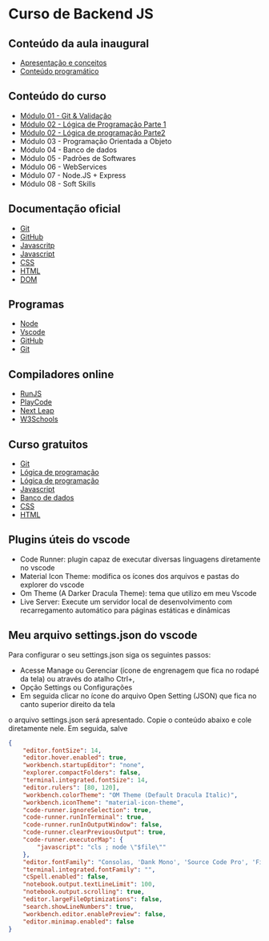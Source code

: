 # Curso de Backend JS

## Conteúdo da aula inaugural

 - [Apresentação e conceitos](https://www.canva.com/design/DAGs3BVAI4A/ZUhyaDnoFCt3Zuz4Fxr-Dg/edit)
 - [Conteúdo programático](https://www.canva.com/design/DAGs3vWWvNY/jvOrpL2qVBU7BLAY9QRIuQ/edit)

## Conteúdo do curso

* [Módulo 01 - Git \& Validação](https://www.canva.com/design/DAGvZVPKpBc/hoiSlnSG4qRt7IIQDJnuMA/edit)
* [Módulo 02 - Lógica de Programação Parte 1](https://www.canva.com/design/DAGxv3eca58/-d5D6kdQ2FFjZBmtdMlkdw/edit)
* [Módulo 02 - Lógica de programação Parte2](https://www.canva.com/design/DAGs3zuE_VY/C-c_iCCr6R9e_7mlt04ytg/edit)
* Módulo 03 - Programação Orientada a Objeto
* Módulo 04 - Banco de dados
* Módulo 05 - Padrões de Softwares
* Módulo 06 - WebServices
* Módulo 07 - Node.JS + Express
* Módulo 08 - Soft Skills

## Documentação oficial

* [Git](https://git-scm.com/doc)
* [GitHub](https://docs.github.com/pt)
* [Javascritp](https://javascript.info/)
* [Javascript](https://developer.mozilla.org/pt-BR/docs/Web/JavaScript)
* [CSS](https://developer.mozilla.org/pt-BR/docs/Web/CSS)
* [HTML](https://developer.mozilla.org/pt-BR/docs/Web/HTML)
* [DOM](https://developer.mozilla.org/pt-BR/docs/Web/API/Document_Object_Model/Introduction)

## Programas
 - [Node](https://nodejs.org/pt)
 - [Vscode](https://code.visualstudio.com/)
 - [GitHub](https://github.com/?locale=pt-br)
 - [Git](https://git-scm.com/downloads)

## Compiladores online
 - [RunJS](https://runjs.app/play)
 - [PlayCode](https://playcode.io/new)
 - [Next Leap](https://nextleap.app/online-compiler/javascript-programming)
 - [W3Schools](https://www.w3schools.com/js/js_editor.asp)

## Curso gratuitos
 - [Git](https://www.udemy.com/course/git-e-github/)
 - [Lógica de programação ](https://www.youtube.com/watch?v=0hN7_TTuR2M&list=PLfzRxaru7YPtu8TPQChFnLN9rGXoXfNUQ)
 - [Lógica de programação](https://www.udemy.com/course/curso-pratico-de-logica-de-programacao-com-portugol/)
 - [Javascript](https://www.youtube.com/watch?v=vEwPnjqWQ-g&list=PL2Fdisxwzt_d590u3uad46W-kHA0PTjjw)
 - [Banco de dados](https://www.youtube.com/watch?v=GdxodSoV_5k&list=PLvUnyzH5T1MwlompyzqZ1ADY0F92Bd7DS)
 - [CSS](https://www.udemy.com/course/curso-basico-de-css3-tipscode/)
 - [HTML](https://www.udemy.com/course/introducao-a-linguagem-html/)

## Plugins úteis do vscode
 - Code Runner: plugin capaz de executar diversas linguagens diretamente no vscode
 - Material Icon Theme: modifica os ícones dos arquivos e pastas do explorer do vscode
 - Om Theme (A Darker Dracula Theme): tema que utilizo em meu Vscode
 - Live Server: Execute um servidor local de desenvolvimento com recarregamento automático para páginas estáticas e dinâmicas

 ## Meu arquivo settings.json do vscode

 Para configurar o seu settings.json siga os  seguintes passos:

- Acesse Manage ou Gerenciar (ícone de engrenagem que fica no rodapé da tela) ou através do atalho Ctrl+,
- Opção Settings ou Configurações
- Em seguida clicar no ícone do arquivo Open Setting (JSON) que fica no canto superior direito da tela

o arquivo settings.json será apresentado. Copie o conteúdo abaixo e cole diretamente nele. Em seguida, salve

```json
{
    "editor.fontSize": 14,
    "editor.hover.enabled": true,
    "workbench.startupEditor": "none",
    "explorer.compactFolders": false,
    "terminal.integrated.fontSize": 14,
    "editor.rulers": [80, 120],
    "workbench.colorTheme": "OM Theme (Default Dracula Italic)",
    "workbench.iconTheme": "material-icon-theme",
    "code-runner.ignoreSelection": true,
    "code-runner.runInTerminal": true,
    "code-runner.runInOutputWindow": false,
    "code-runner.clearPreviousOutput": true,
    "code-runner.executorMap": {
        "javascript": "cls ; node \"$file\""
    },
    "editor.fontFamily": "Consolas, 'Dank Mono', 'Source Code Pro', 'Fira Code', Menlo, 'Inconsolata', 'Droid Sans Mono', 'DejaVu Sans Mono', 'Ubuntu Mono', 'Courier New', Courier, Monaco, monospace",
    "terminal.integrated.fontFamily": "",
    "cSpell.enabled": false,
    "notebook.output.textLineLimit": 100,
    "notebook.output.scrolling": true,
    "editor.largeFileOptimizations": false,
    "search.showLineNumbers": true,
    "workbench.editor.enablePreview": false,
    "editor.minimap.enabled": false
}
```


